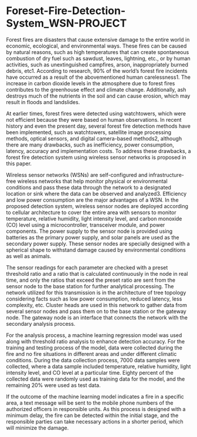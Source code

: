 # Foreset-Fire-Detection-System_WSN-PROJECT

Forest fires are disasters that cause extensive damage to the entire world in economic, ecological, and environmental ways. These fires can be caused by natural reasons, such as high temperatures that can create spontaneous combustion of dry fuel such as sawdust, leaves, lightning, etc., or by human activities, such as unextinguished campfires, arson, inappropriately burned debris, etc1. According to research, 90% of the world’s forest fire incidents have occurred as a result of the abovementioned human carelessness1. The increase in carbon dioxide levels in the atmosphere due to forest fires contributes to the greenhouse effect and climate change. Additionally, ash destroys much of the nutrients in the soil and can cause erosion, which may result in floods and landslides.

At earlier times, forest fires were detected using watchtowers, which were not efficient because they were based on human observations. In recent history and even the present day, several forest fire detection methods have been implemented, such as watchtowers, satellite image processing methods, optical sensors, and digital camera-based methods2, although there are many drawbacks, such as inefficiency, power consumption, latency, accuracy and implementation costs. To address these drawbacks, a forest fire detection system using wireless sensor networks is proposed in this paper.

Wireless sensor networks (WSNs) are self-configured and infrastructure-free wireless networks that help monitor physical or environmental conditions and pass these data through the network to a designated location or sink where the data can be observed and analyzed3. Efficiency and low power consumption are the major advantages of a WSN. In the proposed detection system, wireless sensor nodes are deployed according to cellular architecture to cover the entire area with sensors to monitor temperature, relative humidity, light intensity level, and carbon monoxide (CO) level using a microcontroller, transceiver module, and power components. The power supply to the sensor node is provided using batteries as the primary power supply, and solar panels are used as the secondary power supply. These sensor nodes are specially designed with a spherical shape to withstand damage caused by environmental conditions as well as animals.

The sensor readings for each parameter are checked with a preset threshold ratio and a ratio that is calculated continuously in the node in real time, and only the ratios that exceed the preset ratio are sent from the sensor node to the base station for further analytical processing. The network utilized for this transmission is in the architecture of tree topology considering facts such as low power consumption, reduced latency, less complexity, etc. Cluster heads are used in this network to gather data from several sensor nodes and pass them on to the base station or the gateway node. The gateway node is an interface that connects the network with the secondary analysis process.

For the analysis process, a machine learning regression model was used along with threshold ratio analysis to enhance detection accuracy. For the training and testing process of the model, data were collected during the fire and no fire situations in different areas and under different climatic conditions. During the data collection process, 7000 data samples were collected, where a data sample included temperature, relative humidity, light intensity level, and CO level at a particular time. Eighty percent of the collected data were randomly used as training data for the model, and the remaining 20% were used as test data.

If the outcome of the machine learning model indicates a fire in a specific area, a text message will be sent to the mobile phone numbers of the authorized officers in responsible units. As this process is designed with a minimum delay, the fire can be detected within the initial stage, and the responsible parties can take necessary actions in a shorter period, which will minimize the damage.
